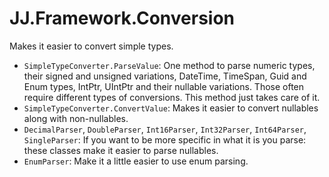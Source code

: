 ﻿# JJ.Framework.Conversion

Makes it easier to convert simple types.

* `SimpleTypeConverter.ParseValue`: One method to parse numeric types, their signed and unsigned variations, DateTime, TimeSpan, Guid and Enum types, IntPtr, UIntPtr and their nullable variations. Those often require different types of conversions. This method just takes care of it.
* `SimpleTypeConverter.ConvertValue`: Makes it easier to convert nullables along with non-nullables.
* `DecimalParser`, `DoubleParser`, `Int16Parser`, `Int32Parser`, `Int64Parser`, `SingleParser`: If you want to be more specific in what it is you parse: these classes make it easier to parse nullables.
* `EnumParser`: Make it a little easier to use enum parsing.